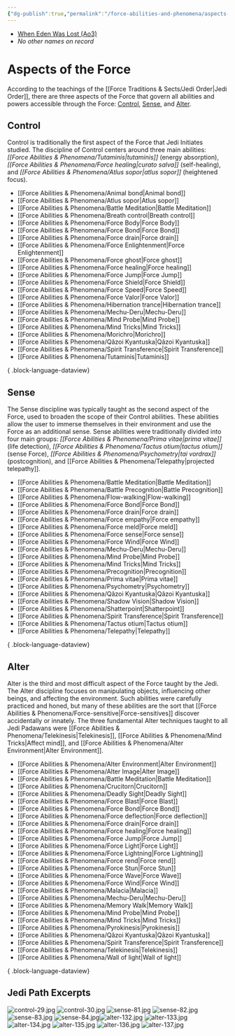 ```yaml
---
{"dg-publish":true,"permalink":"/force-abilities-and-phenomena/aspects-of-the-force/","pinned":true,"tags":["forceteachings"],"noteIcon":"saber1"}
---
```


- [When Eden Was Lost (Ao3)](https://archiveofourown.org/works/19334440)
- *No other names on record*
# Aspects of the Force
According to the teachings of the [[Force Traditions & Sects/Jedi Order\|Jedi Order]], there are three aspects of the Force that govern all abilities and powers accessible through the Force: <a href="https://whenedenwaslost.netlify.app/force-abilities-and-phenomena/aspects-of-the-force/#control">Control</a>, <a href="https://whenedenwaslost.netlify.app/force-abilities-and-phenomena/aspects-of-the-force/#sense">Sense</a>, and <a href="https://whenedenwaslost.netlify.app/force-abilities-and-phenomena/aspects-of-the-force/#alter">Alter</a>.
## Control
Control is traditionally the first aspect of the Force that Jedi Initiates studied. The discipline of Control centers around three main abilities: *[[Force Abilities & Phenomena/Tutaminis\|tutaminis]]* (energy absorption), *[[Force Abilities & Phenomena/Force healing\|curato salva]]* (self-healing), and *[[Force Abilities & Phenomena/Atlus sopor\|atlus sopor]]* (heightened focus).
- [[Force Abilities & Phenomena/Animal bond\|Animal bond]]
- [[Force Abilities & Phenomena/Atlus sopor\|Atlus sopor]]
- [[Force Abilities & Phenomena/Battle Meditation\|Battle Meditation]]
- [[Force Abilities & Phenomena/Breath control\|Breath control]]
- [[Force Abilities & Phenomena/Force Body\|Force Body]]
- [[Force Abilities & Phenomena/Force Bond\|Force Bond]]
- [[Force Abilities & Phenomena/Force drain\|Force drain]]
- [[Force Abilities & Phenomena/Force Enlightenment\|Force Enlightenment]]
- [[Force Abilities & Phenomena/Force ghost\|Force ghost]]
- [[Force Abilities & Phenomena/Force healing\|Force healing]]
- [[Force Abilities & Phenomena/Force Jump\|Force Jump]]
- [[Force Abilities & Phenomena/Force Shield\|Force Shield]]
- [[Force Abilities & Phenomena/Force Speed\|Force Speed]]
- [[Force Abilities & Phenomena/Force Valor\|Force Valor]]
- [[Force Abilities & Phenomena/Hibernation trance\|Hibernation trance]]
- [[Force Abilities & Phenomena/Mechu-Deru\|Mechu-Deru]]
- [[Force Abilities & Phenomena/Mind Probe\|Mind Probe]]
- [[Force Abilities & Phenomena/Mind Tricks\|Mind Tricks]]
- [[Force Abilities & Phenomena/Morichro\|Morichro]]
- [[Force Abilities & Phenomena/Qâzoi Kyantuska\|Qâzoi Kyantuska]]
- [[Force Abilities & Phenomena/Spirit Transference\|Spirit Transference]]
- [[Force Abilities & Phenomena/Tutaminis\|Tutaminis]]

{ .block-language-dataview}
## Sense 
The Sense discipline was typically taught as the second aspect of the Force, used to broaden the scope of their Control abilities. These abilities allow the user to immerse themselves in their environment and use the Force as an additional sense. Sense abilities were traditionally divided into four main groups: *[[Force Abilities & Phenomena/Prima vitae\|prima vitae]]* (life detection), *[[Force Abilities & Phenomena/Tactus otium\|tactus otium]]* (sense Force), *[[Force Abilities & Phenomena/Psychometry\|tai vordrax]]* (postcognition), and [[Force Abilities & Phenomena/Telepathy\|projected telepathy]].
- [[Force Abilities & Phenomena/Battle Meditation\|Battle Meditation]]
- [[Force Abilities & Phenomena/Battle Precognition\|Battle Precognition]]
- [[Force Abilities & Phenomena/Flow-walking\|Flow-walking]]
- [[Force Abilities & Phenomena/Force Bond\|Force Bond]]
- [[Force Abilities & Phenomena/Force drain\|Force drain]]
- [[Force Abilities & Phenomena/Force empathy\|Force empathy]]
- [[Force Abilities & Phenomena/Force meld\|Force meld]]
- [[Force Abilities & Phenomena/Force sense\|Force sense]]
- [[Force Abilities & Phenomena/Force Wind\|Force Wind]]
- [[Force Abilities & Phenomena/Mechu-Deru\|Mechu-Deru]]
- [[Force Abilities & Phenomena/Mind Probe\|Mind Probe]]
- [[Force Abilities & Phenomena/Mind Tricks\|Mind Tricks]]
- [[Force Abilities & Phenomena/Precognition\|Precognition]]
- [[Force Abilities & Phenomena/Prima vitae\|Prima vitae]]
- [[Force Abilities & Phenomena/Psychometry\|Psychometry]]
- [[Force Abilities & Phenomena/Qâzoi Kyantuska\|Qâzoi Kyantuska]]
- [[Force Abilities & Phenomena/Shadow Vision\|Shadow Vision]]
- [[Force Abilities & Phenomena/Shatterpoint\|Shatterpoint]]
- [[Force Abilities & Phenomena/Spirit Transference\|Spirit Transference]]
- [[Force Abilities & Phenomena/Tactus otium\|Tactus otium]]
- [[Force Abilities & Phenomena/Telepathy\|Telepathy]]

{ .block-language-dataview}
## Alter
Alter is the third and most difficult aspect of the Force taught by the Jedi. The Alter discipline focuses on manipulating objects, influencing other beings, and affecting the environment. Such abilities were carefully practiced and honed, but many of these abilities are the sort that [[Force Abilities & Phenomena/Force-sensitive\|Force-sensitives]] discover accidentally or innately. The three fundamental Alter techniques taught to all Jedi Padawans were [[Force Abilities & Phenomena/Telekinesis\|Telekinesis]], [[Force Abilities & Phenomena/Mind Tricks\|Affect mind]], and [[Force Abilities & Phenomena/Alter Environment\|Alter Environment]].
- [[Force Abilities & Phenomena/Alter Environment\|Alter Environment]]
- [[Force Abilities & Phenomena/Alter Image\|Alter Image]]
- [[Force Abilities & Phenomena/Battle Meditation\|Battle Meditation]]
- [[Force Abilities & Phenomena/Crucitorn\|Crucitorn]]
- [[Force Abilities & Phenomena/Deadly Sight\|Deadly Sight]]
- [[Force Abilities & Phenomena/Force Blast\|Force Blast]]
- [[Force Abilities & Phenomena/Force Bond\|Force Bond]]
- [[Force Abilities & Phenomena/Force deflection\|Force deflection]]
- [[Force Abilities & Phenomena/Force drain\|Force drain]]
- [[Force Abilities & Phenomena/Force healing\|Force healing]]
- [[Force Abilities & Phenomena/Force Jump\|Force Jump]]
- [[Force Abilities & Phenomena/Force Light\|Force Light]]
- [[Force Abilities & Phenomena/Force Lightning\|Force Lightning]]
- [[Force Abilities & Phenomena/Force rend\|Force rend]]
- [[Force Abilities & Phenomena/Force Stun\|Force Stun]]
- [[Force Abilities & Phenomena/Force Wave\|Force Wave]]
- [[Force Abilities & Phenomena/Force Wind\|Force Wind]]
- [[Force Abilities & Phenomena/Malacia\|Malacia]]
- [[Force Abilities & Phenomena/Mechu-Deru\|Mechu-Deru]]
- [[Force Abilities & Phenomena/Memory Walk\|Memory Walk]]
- [[Force Abilities & Phenomena/Mind Probe\|Mind Probe]]
- [[Force Abilities & Phenomena/Mind Tricks\|Mind Tricks]]
- [[Force Abilities & Phenomena/Pyrokinesis\|Pyrokinesis]]
- [[Force Abilities & Phenomena/Qâzoi Kyantuska\|Qâzoi Kyantuska]]
- [[Force Abilities & Phenomena/Spirit Transference\|Spirit Transference]]
- [[Force Abilities & Phenomena/Telekinesis\|Telekinesis]]
- [[Force Abilities & Phenomena/Wall of light\|Wall of light]]

{ .block-language-dataview}
## Jedi Path Excerpts
![control-29.jpg](/img/user/Photos/control-29.jpg)
![control-30.jpg](/img/user/Photos/control-30.jpg)
![sense-81.jpg](/img/user/Photos/sense-81.jpg)
![sense-82.jpg](/img/user/Photos/sense-82.jpg)
![sense-83.jpg](/img/user/Photos/sense-83.jpg)
![sense-84.jpg](/img/user/Photos/sense-84.jpg)![alter-132.jpg](/img/user/Photos/alter-132.jpg)
![alter-133.jpg](/img/user/Photos/alter-133.jpg)
![alter-134.jpg](/img/user/Photos/alter-134.jpg)
![alter-135.jpg](/img/user/Photos/alter-135.jpg)
![alter-136.jpg](/img/user/Photos/alter-136.jpg)
![alter-137.jpg](/img/user/Photos/alter-137.jpg)